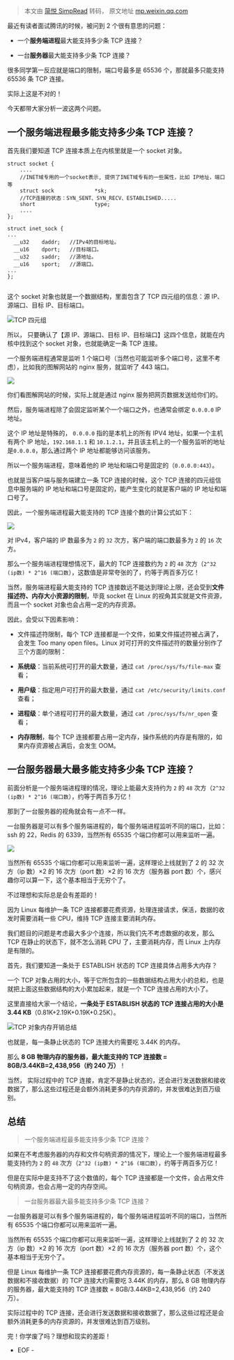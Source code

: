 > 本文由 [简悦 SimpRead](http://ksria.com/simpread/) 转码， 原文地址 [mp.weixin.qq.com](https://mp.weixin.qq.com/s?__biz=MjM5OTA1MDUyMA==&mid=2655486837&idx=1&sn=c893f05d7cab89ddaa1884d0f90ba298&chksm=bd724f028a05c614044b1782f0d654112819cb0bc5163da4ac30b81b2ff39ee9f7e81ec46086&mpshare=1&scene=1&srcid=0130Oa7kInV38Apg2tl7IONd&sharer_shareinfo=145ce60c241be5886aab4b4551358f72&sharer_shareinfo_first=145ce60c241be5886aab4b4551358f72#rd)

最近有读者面试腾讯的时候，被问到 2 个很有意思的问题：  

*   一个**服务端进程**最大能支持多少条 TCP 连接？
    
*   一台**服务器**最大能支持多少条 TCP 连接？
    

很多同学第一反应就是端口的限制，端口号最多是 65536 个，那就最多只能支持 65536 条 TCP 连接。

实际上这是不对的！

今天都带大家分析一波这两个问题。

一个服务端进程最多能支持多少条 TCP 连接？
-----------------------

首先我们要知道 TCP 连接本质上在内核里就是一个 socket 对象。

```
struct socket {  
    ....
    //INET域专用的一个socket表示, 提供了INET域专有的一些属性，比如 IP地址，端口等
    struct sock             *sk;  
    //TCP连接的状态：SYN_SENT、SYN_RECV、ESTABLISHED.....
    short                   type;  
    ....
};  

struct inet_sock {  
...
  __u32    daddr;   //IPv4的目标地址。  
  __u16    dport;   //目标端口。   
  __u32    saddr;   //源地址。  
  __u16    sport;   //源端口。  
...
};  


```

这个 socket 对象也就是一个数据结构，里面包含了 TCP 四元组的信息：源 IP、源端口、目标 IP、目标端口。

![](https://mmbiz.qpic.cn/sz_mmbiz_png/J0g14CUwaZe4BCfbZtWBjDk24mYQOqY3SOT9W4ej1cezsgs69HDicrnbeRlQx8PUGxay9ElmwWxI2NIZm2NGHIA/640?wx_fmt=png&from=appmsg)TCP 四元组

所以， 只要确认了【源 IP、源端口、目标 IP、目标端口】这四个信息，就能在内核中找到这个 socket 对象，也就能确定一条 TCP 连接。

一个服务端进程通常是监听 1 个端口号（当然也可能监听多个端口号，这里不考虑），比如我的图解网站的 nginx 服务，就监听了 443 端口。

![](https://mmbiz.qpic.cn/sz_mmbiz_png/J0g14CUwaZe4BCfbZtWBjDk24mYQOqY3jFHq9VTx7be11dAibIcs2v0CZNTLlucBsF1txyAdpYuFjtblgn1R8Zw/640?wx_fmt=png&from=appmsg)

你们看图解网站的时候，实际上就是通过 nginx 服务把网页数据发送给你们的。

然后，服务端进程除了会固定监听某个一个端口之外，也通常会绑定 `0.0.0.0` IP 地址。

这个 IP 地址是特殊的， `0.0.0.0` 指的是本机上的所有 IPV4 地址，如果一个主机有两个 IP 地址，`192.168.1.1` 和 `10.1.2.1`，并且该主机上的一个服务监听的地址是`0.0.0.0`，那么通过两个 IP 地址都能够访问该服务。

所以一个服务端进程，意味着他的 IP 地址和端口号是固定的（`0.0.0.0:443`）。

也就是当客户端与服务端建立一条 TCP 连接的时候，这个 TCP 连接的四元组信息中服务端的 IP 地址和端口号是固定的，能产生变化的就是客户端的 IP 地址和端口号了。

因此，一个服务端进程最大能支持的 TCP 连接个数的计算公式如下：

![](https://mmbiz.qpic.cn/sz_mmbiz_png/J0g14CUwaZe4BCfbZtWBjDk24mYQOqY38kAESnOMXPoGscWa9NW0bpQ2fE8Gsf5tPU0A8x4lsnPLu3D8BF6SMQ/640?wx_fmt=png&from=appmsg)

对 IPv4，客户端的 IP 数最多为 `2` 的 `32` 次方，客户端的端口数最多为 `2` 的 `16` 次方。

那么一个服务端进程理想情况下，最大的 TCP 连接数约为 `2` 的 `48` 次方（`2^32 (ip数) * 2^16 (端口数`），这数值是非常夸张的了，约等于两百多万亿！

当然，服务端进程最大能支持的 TCP 连接数远不能达到理论上限，还会受到**文件描述符、内存大小资源的限制**，毕竟 socket 在 Linux 的视角其实就是文件资源，而且一个 socket 对象也会占用一定的内存资源。

因此，会受以下因素影响：

*   文件描述符限制，每个 TCP 连接都是一个文件，如果文件描述符被占满了，会发生 Too many open files。Linux 对可打开的文件描述符的数量分别作了三个方面的限制：
    

*   **系统级**：当前系统可打开的最大数量，通过 `cat /proc/sys/fs/file-max` 查看；
    
*   **用户级**：指定用户可打开的最大数量，通过 `cat /etc/security/limits.conf` 查看；
    
*   **进程级**：单个进程可打开的最大数量，通过 `cat /proc/sys/fs/nr_open` 查看；
    

*   **内存限制**，每个 TCP 连接都要占用一定内存，操作系统的内存是有限的，如果内存资源被占满后，会发生 OOM。
    

一台服务器最大最多能支持多少条 TCP 连接？
-----------------------

前面分析是一个服务端进程理的情况，理论上能最大支持约为 `2` 的 `48` 次方（`2^32 (ip数) * 2^16 (端口数`），约等于两百多万亿！

那到了一台服务器的视角就会有一点不一样。

一台服务器是可以有多个服务端进程的，每个服务端进程监听不同的端口，比如：ssh 的 22，Redis 的 6339，当然所有 65535 个端口你都可以用来监听一遍。

![](https://mmbiz.qpic.cn/sz_mmbiz_png/J0g14CUwaZe4BCfbZtWBjDk24mYQOqY3kx6PmetuWy6k6qRRdZQiaJJ6NU0geGy3q94hupROqXk4PQJ2oq1j3yw/640?wx_fmt=png&from=appmsg)

当然所有 65535 个端口你都可以用来监听一遍，这样理论上线就到了 2 的 32 次方（ip 数）×2 的 16 次方（port 数）×2 的 16 次方（服务器 port 数）个，感兴趣你可以算一下，这个基本相当于无穷个了。

不过理想和实际总是会有差距的！

因为 Linux 每维护一条 TCP 连接都要花费资源，处理连接请求，保活，数据的收发时需要消耗一些 CPU，维持 TCP 连接主要消耗内存。

我们题目的问题是考虑最大多少个连接，所以我们先不考虑数据的收发，那么 TCP 在静止的状态下，就不怎么消耗 CPU 了，主要消耗内存，而 Linux 上内存是有限的。

首先，我们要知道一条处于 ESTABLISH 状态的 TCP 连接具体占用多大内存？

一个 TCP 对象占用的大小，等于它所包含的一些数据结构占用大小的总和，也是就把上面这些数据结构的大小累加起来，就是一个 TCP 连接占用的大小了。

这里直接给大家一个结论，**一条处于 ESTABLISH 状态的 TCP 连接占用的大小是 3.44 KB**（0.81K+2.19K+0.19K+0.25K）。

![](https://mmbiz.qpic.cn/sz_mmbiz_png/J0g14CUwaZe4BCfbZtWBjDk24mYQOqY39W8dd4fwiaFpKtv6ZxWSyEdEZQ1IRG8ff8NicQEy0gdbADSa01U80OKA/640?wx_fmt=png&from=appmsg)TCP 对象内存开销总结

也就是，每一条静止状态的 TCP 连接大约需要吃 3.44K 的内存。

那么 **8 GB 物理内存的服务器，最大能支持的 TCP 连接数 = 8GB/3.44KB=2,438,956（约 240 万）**！

当然， 实际过程中的 TCP 连接，肯定不是静止状态的，还会进行发送数据和接收数据了，那么这些过程还是会额外消耗更多的内存资源的，并发很难达到百万级别。

总结
--

> 一个服务端进程最多能支持多少条 TCP 连接？

如果在不考虑服务器的内存和文件句柄资源的情况下，理论上一个服务端进程最多能支持约为 `2` 的 `48` 次方（`2^32 (ip数) * 2^16 (端口数`），约等于两百多万亿！

但是在实际中是支持不了这个数值的，每个 TCP 连接都是一个文件，会占用文件句柄资源，也会占用一定的内存空间。

> 一台服务器最大最多能支持多少条 TCP 连接？

一台服务器是可以有多个服务端进程的，每个服务端进程监听不同的端口，当然所有 65535 个端口你都可以用来监听一遍。

当然所有 65535 个端口你都可以用来监听一遍，这样理论上线就到了 2 的 32 次方（ip 数）×2 的 16 次方（port 数）×2 的 16 次方（服务器 port 数）个，这个基本相当于无穷个了。

但是 Linux 每维护一条 TCP 连接都要花费内存资源的，每一条静止状态（不发送数据和不接收数据）的 TCP 连接大约需要吃 3.44K 的内存，那么 8 GB 物理内存的服务器，最大能支持的 TCP 连接数 = 8GB/3.44KB=2,438,956（约 240 万）。

实际过程中的 TCP 连接，还会进行发送数据和接收数据了，那么这些过程还是会额外消耗更多的内存资源的，并发很难达到百万级别。

完！你学废了吗？理想和现实的差距！

- EOF -
